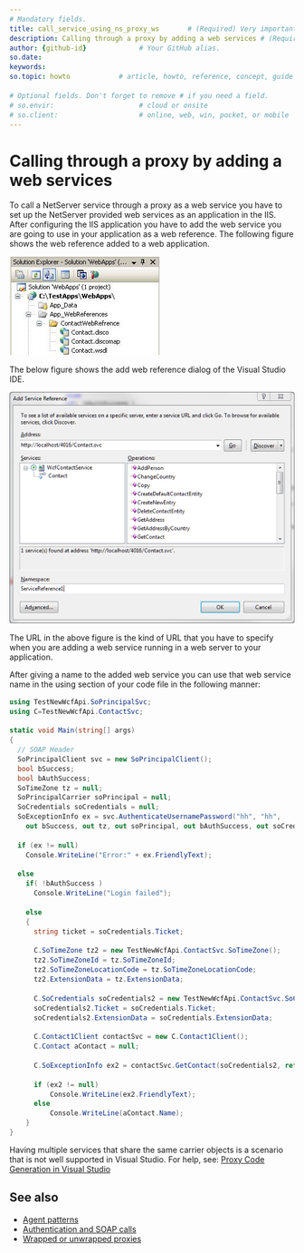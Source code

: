 ```yaml
---
# Mandatory fields.
title: call_service_using_ns_proxy_ws       # (Required) Very important for SEO.
description: Calling through a proxy by adding a web services # (Required) Important for SEO.including spaces.
author: {github-id}             # Your GitHub alias.
so.date:
keywords:
so.topic: howto            # article, howto, reference, concept, guide

# Optional fields. Don't forget to remove # if you need a field.
# so.envir:                     # cloud or onsite
# so.client:                    # online, web, win, pocket, or mobile
---
```


# Calling through a proxy by adding a web services

To call a NetServer service through a proxy as a web service you have to set up the NetServer provided web services as an application in the IIS. After configuring the IIS application you have to add the web service you are going to use in your application as a web reference. The following figure shows the web reference added to a web application.

![06][img1]

The below figure shows the add web reference dialog of the Visual Studio IDE.

![AddServiceReference][img2]

The URL in the above figure is the kind of URL that you have to specify when you are adding a web service running in a web server to your application.

After giving a name to the added web service you can use that web service name in the using section of your code file in the following manner:

```csharp
using TestNewWcfApi.SoPrincipalSvc;
using C=TestNewWcfApi.ContactSvc;

static void Main(string[] args)
{
  // SOAP Header
  SoPrincipalClient svc = new SoPrincipalClient();
  bool bSuccess;
  bool bAuthSuccess;
  SoTimeZone tz = null;
  SoPrincipalCarrier soPrincipal = null;
  SoCredentials soCredentials = null;
  SoExceptionInfo ex = svc.AuthenticateUsernamePassword("hh", "hh", 
    out bSuccess, out tz, out soPrincipal, out bAuthSuccess, out soCredentials);

  if (ex != null)
    Console.WriteLine("Error:" + ex.FriendlyText);

  else
    if( !bAuthSuccess )
      Console.WriteLine("Login failed");

    else
    {
      string ticket = soCredentials.Ticket;

      C.SoTimeZone tz2 = new TestNewWcfApi.ContactSvc.SoTimeZone();
      tz2.SoTimeZoneId = tz.SoTimeZoneId;
      tz2.SoTimeZoneLocationCode = tz.SoTimeZoneLocationCode;
      tz2.ExtensionData = tz.ExtensionData;

      C.SoCredentials soCredentials2 = new TestNewWcfApi.ContactSvc.SoCredentials();
      soCredentials2.Ticket = soCredentials.Ticket;
      soCredentials2.ExtensionData = soCredentials.ExtensionData;

      C.Contact1Client contactSvc = new C.Contact1Client();
      C.Contact aContact = null;

      C.SoExceptionInfo ex2 = contactSvc.GetContact(soCredentials2, ref tz2, 4, out bSuccess, out aContact);

      if (ex2 != null)
          Console.WriteLine(ex2.FriendlyText);
      else
          Console.WriteLine(aContact.Name);
    }
}
```

Having multiple services that share the same carrier objects is a scenario that is not well supported in Visual Studio. For help, see: [Proxy Code Generation in Visual Studio][1]

## See also

* [Agent patterns][2]
* [Authentication and SOAP calls][3]
* [Wrapped or unwrapped proxies][4]

<!-- Referenced links -->
[1]: http://www.hightech.ir/SeeSharp/Proxy-Code-Generation-In-Visual-Studio
[2]: agents/agent-pattern.md
[3]: ../../authentication/auth-and-soap-calls.md
[4]: wrapped-or-unwrapped-proxy.md

<!-- Referenced images -->
[img1]: media/image006.jpg
[img2]: media/add-service-reference.png
